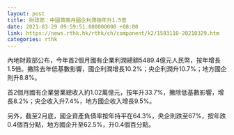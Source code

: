 ```yaml
---
layout: post
title: 財政部：中國首兩月國企利潤按年升1.5倍
date: 2021-03-29 09:59:51.000000000 +08:00
link: https://news.rthk.hk/rthk/ch/component/k2/1583110-20210329.htm
categories: rthk
---
```


內地財政部公布，今年首2個月國有企業利潤總額5489.4億元人民幣，按年增長1.5倍。撇除去年低基數影響，國企利潤增長10.2%；央企利潤升10.7%；地方國企則升8.8%。

首2個月國有企業營業總收入約1.02萬億元，按年升33.7%，撇除低基數影響，增長8.2%；央企收入升7.4%，地方國企收入增長9.5%。

另外，截至2月底，國企資產負債率按年持平在64.3%，央企則跌至67%，按年跌0.4個百分點，地方國企升至62.5%，升0.4個百分點。
